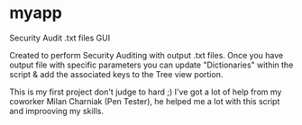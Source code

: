 # myapp
Security Audit .txt files GUI

Created to perform Security Auditing with output .txt files.
Once you have output file with specific parameters you can update "Dictionaries" within the script & add the associated keys to the Tree view portion.

This is my first project don't judge to hard ;)
I've got a lot of help from my coworker Milan Charniak (Pen Tester), he helped me a lot with this script and improoving my skills.
